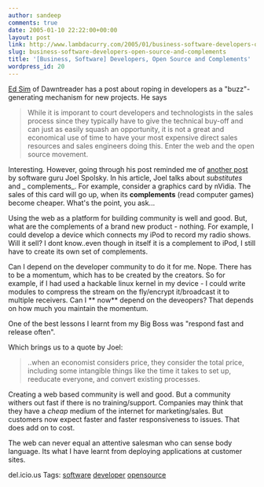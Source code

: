 ```yaml
---
author: sandeep
comments: true
date: 2005-01-10 22:22:00+00:00
layout: post
link: http://www.lambdacurry.com/2005/01/business-software-developers-open-source-and-complements/
slug: business-software-developers-open-source-and-complements
title: '[Business, Software] Developers, Open Source and Complements'
wordpress_id: 20
---
```


[Ed Sim](http://www.beyondvc.com) of Dawntreader has a post about roping in developers as a "buzz"-generating mechanism for new projects. He says 


<blockquote>While it is imporant to court developers and technologists in the sales process since they typically have to give the technical buy-off and can just as easily squash an opportunity, it is not a great and economical use of time to have your most expensive direct sales resources and sales engineers doing this.
 Enter the web and the open source movement. </blockquote>


Interesting. However, going through his post reminded me of [another post](http://www.joelonsoftware.com/articles/StrategyLetterV.html) by software guru Joel Spolsky. In his article, Joel talks about _substitutes_ and _ complements_. For example, consider a graphics card by nVidia. The sales of this card will go up, when its **complements** (read computer games) become cheaper. What's the point, you ask...

Using the web as a platform for building community is well and good. But, what are the complements of a brand new product - nothing. For example, I could develop a device which connects my iPod to record my radio shows. Will it sell? I dont know..even though in itself it is a complement to iPod, I still have to create its own set of complements. 

Can I depend on the developer community to do it for me. Nope. There has to be a momentum, which has to be created by the creators. So for example, if I had used a hackable linux kernel in my device - I could write modules to compress the stream on the fly/encrypt it/broadcast it to multiple receivers. Can I ** now** depend on the deveopers? That depends on how much you maintain the momentum.

 
One of the best lessons I learnt from my Big Boss was "respond fast and release often". 

Which brings us to a quote by Joel:


<blockquote>..when an economist considers price, they consider the total price, including some intangible things like the time it takes to set up, reeducate everyone, and convert existing processes.</blockquote>


Creating a web based community is well and good. But a community withers out fast if there is no training/support. Companies may think that they have a _cheap_ medium of the internet for marketing/sales. But customers now expect faster and faster responsiveness to issues. That does add on to cost. 



The web can never equal an attentive salesman who can sense body language. Its what I have learnt from deploying applications at customer sites.

del.icio.us Tags: [software](http://del.icio.us/sss8ue/software) [developer](http://del.icio.us/sss8ue/developer) [opensource](http://del.icio.us/sss8ue/opensource)
